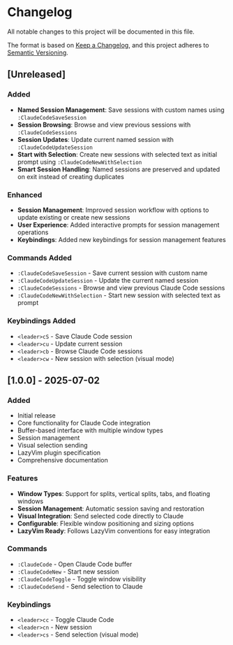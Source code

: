 # Changelog

All notable changes to this project will be documented in this file.

The format is based on [Keep a Changelog](https://keepachangelog.com/en/1.0.0/),
and this project adheres to [Semantic Versioning](https://semver.org/spec/v2.0.0.html).

## [Unreleased]

### Added

- **Named Session Management**: Save sessions with custom names using `:ClaudeCodeSaveSession`
- **Session Browsing**: Browse and view previous sessions with `:ClaudeCodeSessions`
- **Session Updates**: Update current named session with `:ClaudeCodeUpdateSession`
- **Start with Selection**: Create new sessions with selected text as initial prompt using `:ClaudeCodeNewWithSelection`
- **Smart Session Handling**: Named sessions are preserved and updated on exit instead of creating duplicates

### Enhanced

- **Session Management**: Improved session workflow with options to update existing or create new sessions
- **User Experience**: Added interactive prompts for session management operations
- **Keybindings**: Added new keybindings for session management features

### Commands Added

- `:ClaudeCodeSaveSession` - Save current session with custom name
- `:ClaudeCodeUpdateSession` - Update the current named session
- `:ClaudeCodeSessions` - Browse and view previous Claude Code sessions
- `:ClaudeCodeNewWithSelection` - Start new session with selected text as prompt

### Keybindings Added

- `<leader>cS` - Save Claude Code session
- `<leader>cu` - Update current session
- `<leader>cb` - Browse Claude Code sessions
- `<leader>cw` - New session with selection (visual mode)

## [1.0.0] - 2025-07-02

### Added

- Initial release
- Core functionality for Claude Code integration
- Buffer-based interface with multiple window types
- Session management
- Visual selection sending
- LazyVim plugin specification
- Comprehensive documentation

### Features

- **Window Types**: Support for splits, vertical splits, tabs, and floating windows
- **Session Management**: Automatic session saving and restoration
- **Visual Integration**: Send selected code directly to Claude
- **Configurable**: Flexible window positioning and sizing options
- **LazyVim Ready**: Follows LazyVim conventions for easy integration

### Commands

- `:ClaudeCode` - Open Claude Code buffer
- `:ClaudeCodeNew` - Start new session
- `:ClaudeCodeToggle` - Toggle window visibility
- `:ClaudeCodeSend` - Send selection to Claude

### Keybindings

- `<leader>cc` - Toggle Claude Code
- `<leader>cn` - New session
- `<leader>cs` - Send selection (visual mode)
